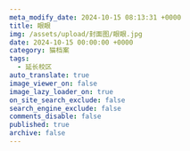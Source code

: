 ```yaml
---
meta_modify_date: 2024-10-15 08:13:31 +0000
title: 眼眼
img: /assets/upload/封面图/眼眼.jpg
date: 2024-10-15 00:00:00 +0000
category: 猫档案
tags:
  - 延长校区
auto_translate: true
image_viewer_on: false
image_lazy_loader_on: true
on_site_search_exclude: false
search_engine_exclude: false
comments_disable: false
published: true
archive: false
---
```


